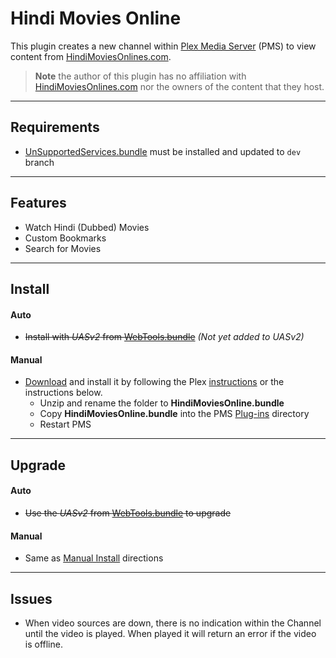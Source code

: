 Hindi Movies Online
===================

This plugin creates a new channel within [Plex Media Server](https://plex.tv/) (PMS) to view content from [HindiMoviesOnlines.com](http://hindimoviesonlines.com).

> **Note** the author of this plugin has no affiliation with [HindiMoviesOnlines.com](http://HindiMoviesOnlines.com) nor the owners of the content that they host.

***
## Requirements

- [UnSupportedServices.bundle](https://github.com/Twoure/UnSupportedServices.bundle) must be installed and updated to `dev` branch

***
## Features

- Watch Hindi (Dubbed) Movies
- Custom Bookmarks
- Search for Movies

***
## Install

#### Auto
- ~~Install with _UASv2_ from [WebTools.bundle](https://github.com/dagalufh/WebTools.bundle)~~  _(Not yet added to UASv2)_

#### Manual

- [Download](https://github.com/Twoure/HindiMoviesOnline.bundle/archive/master.zip) and install it by following the Plex [instructions](https://support.plex.tv/hc/en-us/articles/201187656-How-do-I-manually-install-a-channel-) or the instructions below.
  - Unzip and rename the folder to **HindiMoviesOnline.bundle**
  - Copy **HindiMoviesOnline.bundle** into the PMS [Plug-ins](https://support.plex.tv/hc/en-us/articles/201106098-How-do-I-find-the-Plug-Ins-folder-) directory
  - Restart PMS

***
## Upgrade

#### Auto
- ~~Use the _UASv2_ from [WebTools.bundle](https://github.com/dagalufh/WebTools.bundle) to upgrade~~

#### Manual
- Same as [Manual Install](#manual) directions

***
## Issues

- When video sources are down, there is no indication within the Channel until the video is played.  When played it will return an error if the video is offline.
